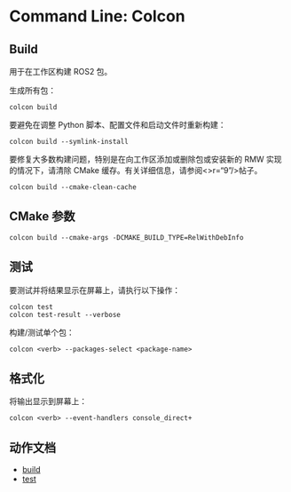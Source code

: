 # Command Line: Colcon

## Build

用于在工作区构建 ROS2 包。

生成所有包：


```
colcon build
```

要避免在调整 Python 脚本、配置文件和启动文件时重新构建：


```
colcon build --symlink-install
```

要修复大多数构建问题，特别是在向工作区添加或删除包或安装新的 RMW 实现的情况下，请清除 CMake 缓存。有关详细信息，请参阅<>r=“9”/>帖子。


```
colcon build --cmake-clean-cache
```

## CMake 参数


```
colcon build --cmake-args -DCMAKE_BUILD_TYPE=RelWithDebInfo
```

## 测试

要测试并将结果显示在屏幕上，请执行以下操作：


```
colcon test
colcon test-result --verbose
```

构建/测试单个包：


```
colcon <verb> --packages-select <package-name>
```

## 格式化

将输出显示到屏幕上：


```
colcon <verb> --event-handlers console_direct+
```

## 动作文档

 * [build](https://colcon.readthedocs.io/en/released/reference/verb/build.html)
 * [test](https://colcon.readthedocs.io/en/released/reference/verb/test.html)
